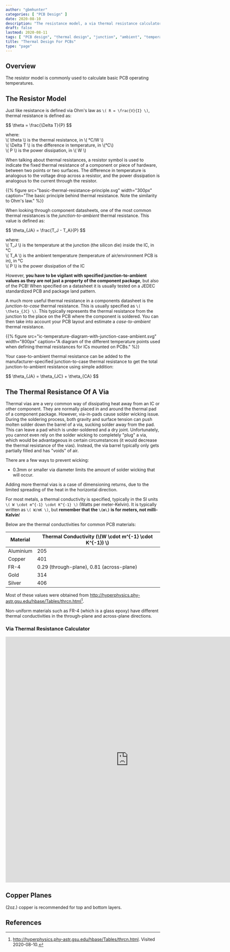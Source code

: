 ```yaml
---
author: "gbmhunter"
categories: [ "PCB Design" ]
date: 2020-08-10
description: "The resistance model, a via thermal resistance calculator and more info on thermal design for PCBs."
draft: false
lastmod: 2020-08-11
tags: [ "PCB design", "thermal design", "junction", "ambient", "temperature", "power dissipation", "resistor model", "thermal resistance", "thermal conductivity", "vias", "calculator" ]
title: "Thermal Design For PCBs"
type: "page"
---
```


## Overview

The resistor model is commonly used to calculate basic PCB operating temperatures.

## The Resistor Model

Just like resistance is defined via Ohm's law as `\( R = \frac{V}{I} \)`, thermal resistance is defined as:

<p>$$ \theta = \frac{\Delta T}{P} $$</p>

<p class="centered">
  where:<br>
  \( \theta \) is the thermal resistance, in \( °C/W \) <br>
  \( \Delta T \) is the difference in temperature, in \(°C\)<br>
  \( P \) is the power dissipation, in \( W \)
</p>

When talking about thermal resistances, a resistor symbol is used to indicate the fixed thermal resistance of a component or piece of hardware, between two points or two surfaces. The difference in temperature is analogous to the voltage drop across a resistor, and the power dissipation is analogous to the current through the resistor. 

{{% figure src="basic-thermal-resistance-principle.svg" width="300px" caption="The basic principle behind thermal resistance. Note the similarity to Ohm's law." %}}

When looking through component datasheets, one of the most common thermal resistances is the _junction-to-ambient_ thermal resistance. This value is defined as:

<p>$$ \theta_{JA} = \frac{T_J - T_A}{P} $$</p>

<p class="centered">
  where:<br>
  \( T_J \) is the temperature at the junction (the silicon die) inside the IC, in °C<br>
  \( T_A \) is the ambient temperature (temperature of air/environment PCB is in), in °C<br>
  \( P \) is the power dissipation of the IC
</p>

However, **you have to be vigilant with specified junction-to-ambient values as they are not just a property of the component package**, but also of the PCB! When specified on a datasheet it is usually tested on a JEDEC standardized PCB and package land pattern.

A much more useful thermal resistance in a components datasheet is the _junction-to-case_ thermal resistance. This is usually specified as `\( \theta_{JC} \)`. This typically represents the thermal resistance from the junction to the place on the PCB where the component is soldered. You can then take into account your PCB layout and estimate a _case-to-ambient_ thermal resistance.

{{% figure src="ic-temperature-diagram-with-junction-case-ambient.svg" width="800px" caption="A diagram of the different temperature points used when defining thermal resistances for ICs mounted on PCBs." %}}

Your case-to-ambient thermal resistance can be added to the manufacturer-specified junction-to-case thermal resistance to get the total junction-to-ambient resistance using simple addition:

<p>$$ \theta_{JA} = \theta_{JC} + \theta_{CA} $$</p>

## The Thermal Resistance Of A Via

Thermal vias are a very common way of dissipating heat away from an IC or other component. They are normally placed in and around the thermal pad of a component package. However, via-in-pads cause solder wicking issue. During the soldering process, both gravity and surface tension can push molten solder down the barrel of a via, sucking solder away from the pad. This can leave a pad which is under-soldered and a dry joint. Unfortunately, you cannot even rely on the solder wicking to completely "plug" a via, which would be advantageous in certain circumstances (it would decrease the thermal resistance of the vias). Instead, the via barrel typically only gets partially filled and has "voids" of air.

There are a few ways to prevent wicking:

* 0.3mm or smaller via diameter limits the amount of solder wicking that will occur.

Adding more thermal vias is a case of dimensioning returns, due to the limited spreading of the heat in the horizontal direction.

For most metals, a thermal conductivity is specified, typically in the SI units `\( W \cdot m^{-1} \cdot K^{-1} \)` (Watts per meter-Kelvin). It is typically written as `\( W/mK \)`, but **remember that the `\(m\)` is for meters, not milli-Kelvin**!

Below are the thermal conductivities for common PCB materials:

<table>
  <thead>
    <tr><th>Material</th> <th>Thermal Conductivity (\(W \cdot m^{-1} \cdot K^{-1}) \)</th></tr>
  </thead>
  <tbody>
    <tr><td>Aluminium</td>  <td>205</td></tr>
    <tr><td>Copper</td>     <td>401</td></tr>
    <tr><td>FR-4</td>       <td>0.29 (through-plane), 0.81 (across-plane)</td></tr>
    <tr><td>Gold</td>       <td>314</td></tr>
    <tr><td>Silver</td>     <td>406</td></tr>
  </tbody>
</table>

Most of these values were obtained from <http://hyperphysics.phy-astr.gsu.edu/hbase/Tables/thrcn.html>[^hyperphysics-thermal-conductivity].

Non-uniform materials such as FR-4 (which is a glass epoxy) have different thermal conductivities in the through-plane and across-plane directions.

### Via Thermal Resistance Calculator

<iframe src="https://calc-mbedded-ninja.gbmhunter.now.sh/calculators/via-thermal-resistance" style="width: 800px; height: 800px; border: 0;"></iframe>

## Copper Planes

(2oz.) copper is recommended for top and bottom layers.

## References

[^ti-an-2020-thermal-design-by-insight]: <https://www.ti.com/lit/an/snva419c/snva419c.pdf>. Visited 2020-08-10.
[^hyperphysics-thermal-conductivity]: <http://hyperphysics.phy-astr.gsu.edu/hbase/Tables/thrcn.html>. Visited 2020-08-10.
[^cree-optimizing-pcb-thermal-performance]: <https://www.cree.com/led-components/media/documents/XLamp_PCB_Thermal.pdf>. Visited 2020-08-10.